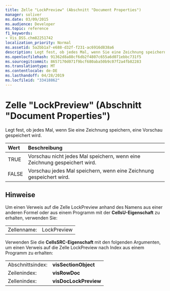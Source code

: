 ```yaml
---
title: Zelle "LockPreview" (Abschnitt "Document Properties")
manager: soliver
ms.date: 03/09/2015
ms.audience: Developer
ms.topic: reference
f1_keywords:
- Vis_DSS.chm82251742
localization_priority: Normal
ms.assetid: 5a2bb1a7-e688-d32f-f231-ac6916d838a6
description: Legt fest, ob jedes Mal, wenn Sie eine Zeichnung speichern, eine Vorschau gespeichert wird.
ms.openlocfilehash: 91362d8a88cf6db2f4807c655a6d071ebbc731f5
ms.sourcegitcommit: 8657170d071f9bcf680aba50b9c07f2a4fb82283
ms.translationtype: MT
ms.contentlocale: de-DE
ms.lasthandoff: 04/28/2019
ms.locfileid: "33418862"
---
```

# <a name="lockpreview-cell-document-properties-section"></a>Zelle "LockPreview" (Abschnitt "Document Properties")

Legt fest, ob jedes Mal, wenn Sie eine Zeichnung speichern, eine Vorschau gespeichert wird.
  
|**Wert**|**Beschreibung**|
|:-----|:-----|
| TRUE  <br/> | Vorschau nicht jedes Mal speichern, wenn eine Zeichnung gespeichert wird.  <br/> |
| FALSE  <br/> | Vorschau jedes Mal speichern, wenn eine Zeichnung gespeichert wird.  <br/> |
   
## <a name="remarks"></a>Hinweise

Um einen Verweis auf die Zelle LockPreview anhand des Namens aus einer anderen Formel oder aus einem Programm mit der **CellsU-Eigenschaft** zu erhalten, verwenden Sie: 
  
|||
|:-----|:-----|
| Zellenname:  <br/> | LockPreview  <br/> |
   
Verwenden Sie die **CellsSRC-Eigenschaft** mit den folgenden Argumenten, um einen Verweis auf die Zelle LockPreview nach Index aus einem Programm zu erhalten: 
  
|||
|:-----|:-----|
| Abschnittsindex:  <br/> |**visSectionObject** <br/> |
| Zeilenindex:  <br/> |**visRowDoc** <br/> |
| Zellenindex:  <br/> |**visDocLockPreview** <br/> |
   

